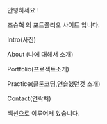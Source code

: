 안녕하세요 !

조승혁 의 포트폴리오 사이트 입니다.

Intro(사진)

About (나에 대해서 소개)

Portfolio(프로젝트소개)

Practice(클론코딩,연습했던것 소개)

Contact(연락처)

섹션으로 이루어져 있습니다.
